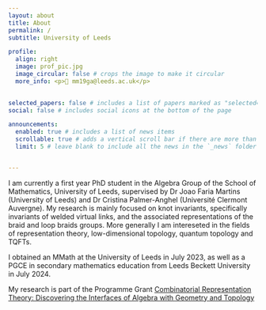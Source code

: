 ```yaml
---
layout: about
title: About
permalink: /
subtitle: University of Leeds

profile:
  align: right
  image: prof_pic.jpg
  image_circular: false # crops the image to make it circular
  more_info: <p>📧 mm19ga@leeds.ac.uk</p>
   

selected_papers: false # includes a list of papers marked as "selected={true}"
social: false # includes social icons at the bottom of the page

announcements:
  enabled: true # includes a list of news items
  scrollable: true # adds a vertical scroll bar if there are more than 3 news items
  limit: 5 # leave blank to include all the news in the `_news` folder


---
```


I am currently a first year PhD student in the Algebra Group of the School of Mathematics, University of Leeds, supervised by Dr Joao Faria Martins (University of Leeds) and Dr Cristina Palmer-Anghel (Université Clermont Auvergne). My research is mainly focused on knot invariants, specifically invariants of welded virtual links, and the associated representations of the braid and loop braids groups. More generally I am intereseted in the fields of representation theory, low-dimensional topology, quantum topology and TQFTs. 

I obtained an MMath at the University of Leeds in July 2023, as well as a PGCE in secondary mathematics education from Leeds Beckett University in July 2024.

My research is part of the Programme Grant [Combinatorial Representation Theory: Discovering the Interfaces of Algebra with Geometry and Topology](https://sites.google.com/view/crt-leeds/home)
